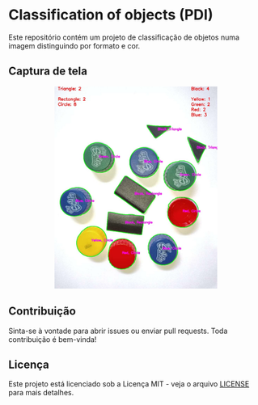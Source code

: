 # Classification of objects (PDI)
Este repositório contém um projeto de classificação de objetos numa imagem distinguindo por formato e cor.

## Captura de tela
<div align="center">
  <img src="resources/results/img2/resultado.jpg" height="400em">
</div>

## Contribuição

Sinta-se à vontade para abrir issues ou enviar pull requests. Toda contribuição é bem-vinda!

## Licença

Este projeto está licenciado sob a Licença MIT - veja o arquivo [LICENSE](LICENSE) para mais detalhes.
